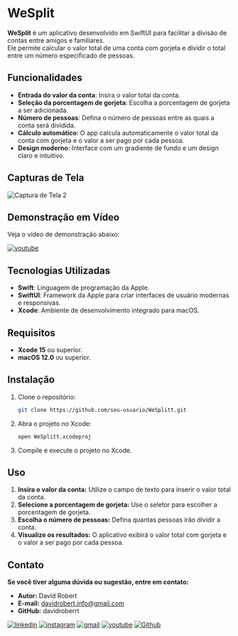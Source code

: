 # WeSplit

**WeSplit** é um aplicativo desenvolvido em SwiftUI para facilitar a divisão de contas entre amigos e familiares.<br>
Ele permite calcular o valor total de uma conta com gorjeta e dividir o total entre um número especificado de pessoas.

## Funcionalidades

- **Entrada do valor da conta**: Insira o valor total da conta.
- **Seleção da porcentagem de gorjeta**: Escolha a porcentagem de gorjeta a ser adicionada.
- **Número de pessoas**: Defina o número de pessoas entre as quais a conta será dividida.
- **Cálculo automático**: O app calcula automaticamente o valor total da conta com gorjeta e o valor a ser pago por cada pessoa.
- **Design moderno**: Interface com um gradiente de fundo e um design claro e intuitivo.

## Capturas de Tela

![Captura de Tela 2](https://github.com/user-attachments/assets/b490631d-fddc-4ac9-9f24-bc3fdc109186)

## Demonstração em Vídeo

Veja o vídeo de demonstração abaixo:

[![youtube](https://img.shields.io/badge/youtube-F9F9F9?style=for-the-badge&logo=youtube&logoColor=red)](https://drive.google.com/file/d/1Xrd1Wuvj-A2Aujr9xc6fG1hI-L4ZTxBY/view?usp=share_link)

## Tecnologias Utilizadas

- **Swift**: Linguagem de programação da Apple.
- **SwiftUI**: Framework da Apple para criar interfaces de usuário modernas e responsivas.
- **Xcode**: Ambiente de desenvolvimento integrado para macOS.

## Requisitos

- **Xcode 15** ou superior.
- **macOS 12.0** ou superior.

## Instalação

1. Clone o repositório:
   ```bash
   git clone https://github.com/seu-usuario/WeSplitt.git

2. Abra o projeto no Xcode:
   ```bash
   open WeSplitt.xcodeproj

3. Compile e execute o projeto no Xcode.

## Uso

1. **Insira o valor da conta:** Utilize o campo de texto para inserir o valor total da conta.
2. **Selecione a porcentagem de gorjeta:** Use o seletor para escolher a porcentagem de gorjeta.
3. **Escolha o número de pessoas:** Defina quantas pessoas irão dividir a conta.
4. **Visualize os resultados:** O aplicativo exibirá o valor total com gorjeta e o valor a ser pago por cada pessoa.

## Contato

**Se você tiver alguma dúvida ou sugestão, entre em contato:**

- **Autor:** David Robert
- **E-mail:** davidrobert.info@gmail.com
- **GitHub:** davidroberrt

[![linkedin](https://img.shields.io/badge/linkedin-0A66C2?style=for-the-badge&logo=linkedin&logoColor=white)](https://www.linkedin.com/in/davidrobertt)
[![instagram](https://img.shields.io/badge/instagram-405DE6?style=for-the-badge&logo=instagram&logoColor=white)](https://instagram.com/davidroberrt)
[![gmail](https://img.shields.io/badge/gmail-red?style=for-the-badge&logo=gmail&logoColor=white)](mailto:davidrobert.info@gmail.com)
[![youtube](https://img.shields.io/badge/youtube-F9F9F9?style=for-the-badge&logo=youtube&logoColor=red)](https://youtu.be/kePxRO98lEY)
[![Github](https://img.shields.io/badge/github-white?style=for-the-badge&logo=github&logoColor=black)](https://github.com/davidroberrt)



